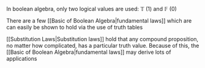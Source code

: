 In boolean algebra, only two logical values are used: $\mathbb{T}$ (1) and $\mathbb{F}$ (0)

There are a few [[Basic of Boolean Algebra|fundamental laws]] which are can easily be shown to hold via the use of truth tables

[[Substitution Laws|Substitution laws]] hold that any compound proposition, no matter how complicated, has a particular truth value. Because of this, the [[Basic of Boolean Algebra|fundamental laws]] may derive lots of applications

